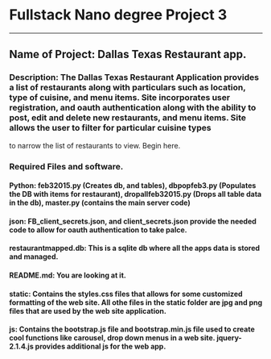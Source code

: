 # Fullstack Nano degree Project 3

***

## Name of Project: Dallas Texas Restaurant app.

### Description: The Dallas Texas Restaurant Application provides a list of restaurants along with particulars such as location, type of cuisine, and menu items. Site incorporates user registration, and oauth authentication along with the ability to post, edit and delete new restaurants, and menu items. Site allows the user to filter for particular cuisine types
to narrow the list of restaurants to view.
Begin here.

### Required Files and software.

#### Python: feb32015.py (Creates db, and tables), dbpopfeb3.py (Populates the DB with items for restaurant), dropallfeb32015.py (Drops all table data in the db), master.py (contains the main server code)

#### json: FB_client_secrets.json, and client_secrets.json provide the needed code to allow for oauth authentication to take palce.

#### restaurantmapped.db: This is a sqlite db where all the apps data is stored and managed.

#### README.md: You are looking at it.

#### static: Contains the styles.css files that allows for some customized formatting of the web site. All othe files in the static folder are jpg and png files that are used by the web site application.

#### js: Contains the bootstrap.js file and bootstrap.min.js file used to create cool functions like carousel, drop down menus in a web site. jquery-2.1.4.js provides additional js for the web app.


